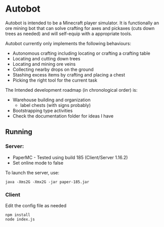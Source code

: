 # Autobot

Autobot is intended to be a Minecraft player simulator. It is functionally an ore mining bot that can solve crafting for axes and pickaxes (cuts down trees as needed) and will self-equip with a appropriate tools.

Autobot currently only implements the following behaviours:

* Autonomous crafting including locating or crafting a crafting table
* Locating and cutting down trees
* Locating and mining ore veins
* Collecting nearby drops on the ground
* Stashing excess items by crafting and placing a chest
* Picking the right tool for the current task

The Intended development roadmap (in chronological order) is:

* Warehouse building and organization
	* label chests (with signs probably)
* Bootstrapping type activities
* Check the documentation folder for ideas I have

## Running

### Server:
* PaperMC - Tested using build 185 (Client/Server 1.16.2)
* Set online mode to false

To launch the server, use:

	java -Xms2G -Xmx2G -jar paper-185.jar

### Client

Edit the config file as needed

	npm install
	node index.js